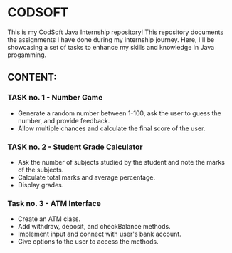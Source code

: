 # CODSOFT
This is my CodSoft Java Internship repository! This repository documents the assignments I have done during my internship journey. Here, I'll be showcasing a set of tasks to enhance my skills and knowledge in Java progamming.

## CONTENT:

### TASK no. 1 - Number Game
- Generate a random number between 1-100, ask the user to guess the number, and provide feedback.
- Allow multiple chances and calculate the final score of the user.

### TASK no. 2 - Student Grade Calculator
- Ask the number of subjects studied by the student and note the marks of the subjects.
- Calculate total marks and average percentage.
- Display grades.

### Task no. 3 - ATM Interface
- Create an ATM class.
- Add withdraw, deposit, and checkBalance methods.
- Implement input and connect with user's bank account.
- Give options to the user to access the methods.
